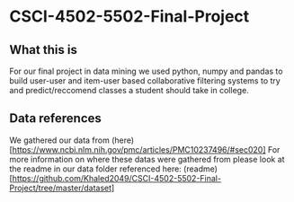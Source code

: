 # CSCI-4502-5502-Final-Project
## What this is
For our final project in data mining we used python, numpy and pandas to build user-user and item-user based collaborative filtering systems to try and predict/reccomend classes a student should take in college. 
## Data references
We gathered our data from (here)[https://www.ncbi.nlm.nih.gov/pmc/articles/PMC10237496/#sec020]
For more information on where these datas were gathered from please look at the readme in our data folder referenced here:
(readme)[https://github.com/Khaled2049/CSCI-4502-5502-Final-Project/tree/master/dataset]

